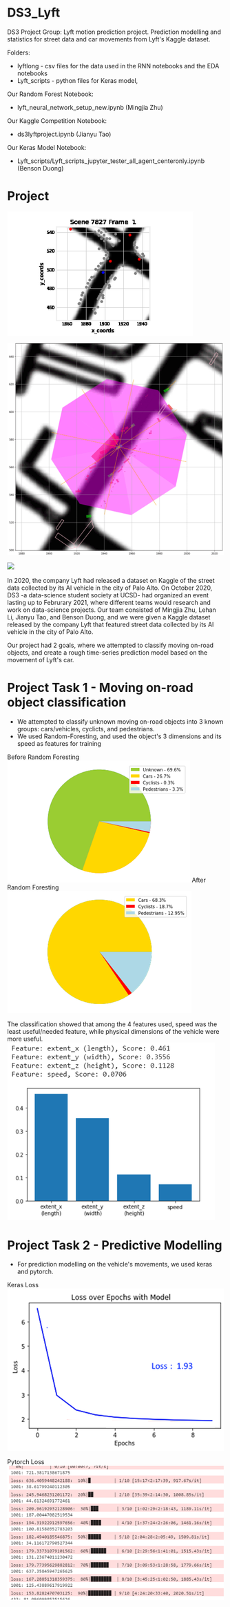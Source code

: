 # DS3_Lyft
DS3 Project Group: Lyft motion prediction project. Prediction modelling and statistics for street data and car movements from Lyft's Kaggle dataset.

Folders:
* lyftlong - csv files for the data used in the RNN notebooks and the EDA notebooks
* Lyft_scripts - python files for Keras model,

Our Random Forest Notebook:
* lyft_neural_network_setup_new.ipynb (Mingjia Zhu)

Our Kaggle Competition Notebook:
* ds3lyftproject.ipynb (Jianyu Tao)

Our Keras Model Notebook: 
* Lyft_scripts/Lyft_scripts_jupyter_tester_all_agent_centeronly.ipynb (Benson Duong)


# Project
![](scene7827_10frames.gif)

![](ezgif-3-e066f34e79.gif)

![](lyft_slice_gif.gif)



In 2020, the company Lyft had released a dataset on Kaggle of the street data collected by its AI vehicle in the city of Palo Alto.
On October 2020, DS3 -a data-science student society at UCSD- had organized an event lasting up to Februrary 2021, where different teams would research and work on data-science projects. Our team consisted of Mingjia Zhu, Lehan Li, Jianyu Tao, and Benson Duong, and we were given a Kaggle dataset released by the company Lyft that featured street data collected by its AI vehicle in the city of Palo Alto.

Our project had 2 goals, where we attempted to classify moving on-road objects, and create a rough time-series prediction model based on the movement of Lyft's car.

# Project Task 1 -  Moving on-road object classification

* We attempted to classify unknown moving on-road objects into 3 known groups: cars/vehicles, cyclicts, and pedestrians.
* We used Random-Foresting, and used the object's 3 dimensions and its speed as features for training

Before Random Foresting
![](presentation_pictures/prerfpie0.png)
After Random Foresting
![](presentation_pictures/prerfpie.png)

The classification showed that among the 4 features used, speed was the least useful/needed feature, while physical dimensions of the vehicle were more useful.
![](presentation_pictures/featimp.png)

# Project Task 2 -  Predictive Modelling 
* For prediction modelling on the vehicle's movements, we used keras and pytorch.

Keras Loss
![](presentation_pictures/kerasloss.png)

Pytorch Loss
![](presentation_pictures/pytorchloss.png)

